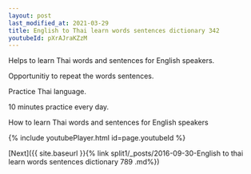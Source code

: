 ```yaml
---
layout: post
last_modified_at: 2021-03-29
title: English to Thai learn words sentences dictionary 342 
youtubeId: pXrAJraKZzM
---
```

 
 
Helps to learn Thai words and sentences for English speakers.

Opportunitiy to repeat the words sentences. 

Practice Thai language. 
 
10 minutes practice every day. 
 
How to learn Thai words and sentences for English speakers 
 
{% include youtubePlayer.html id=page.youtubeId %}
 
 
[Next]({{ site.baseurl }}{% link  split1/_posts/2016-09-30-English to thai learn words sentences dictionary 789 .md%})
 
